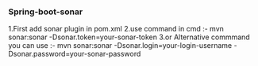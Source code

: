 ### **Spring-boot-sonar** 

1.First add sonar plugin in pom.xml 
2.use command in cmd :- mvn sonar:sonar -Dsonar.token=your-sonar-token 
3.or Alternative commmand you can use :- mvn sonar:sonar -Dsonar.login=your-login-username -Dsonar.password=your-sonar-password
